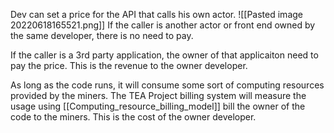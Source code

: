 Dev can set a price for the API that calls his own actor. 
![[Pasted image 20220618165521.png]]
If the caller is another actor or front end owned by the same developer, there is no need to pay.

If the caller is a 3rd party application, the owner of that applicaiton need to pay the price. This is the revenue to the owner developer.

As long as the code runs, it will consume some sort of computing resources provided by the miners. The TEA Project billing system will measure the usage using  [[Computing_resource_billing_model]] bill the owner of the code to the miners. This is the cost of the owner developer. 